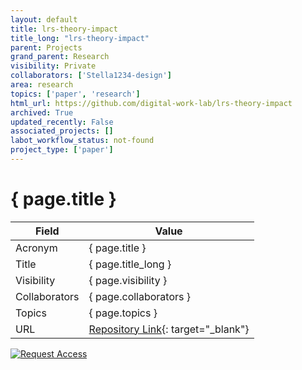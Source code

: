 ```yaml
---
layout: default
title: lrs-theory-impact
title_long: "lrs-theory-impact"
parent: Projects
grand_parent: Research
visibility: Private
collaborators: ['Stella1234-design']
area: research
topics: ['paper', 'research']
html_url: https://github.com/digital-work-lab/lrs-theory-impact
archived: True
updated_recently: False
associated_projects: []
labot_workflow_status: not-found
project_type: ['paper']
---
```


# { page.title }

Field               | Value
------------------- | ----------------------------------
Acronym             | { page.title }
Title               | { page.title_long }
Visibility          | { page.visibility }
Collaborators       | { page.collaborators }
Topics              | { page.topics }
URL                 | [Repository Link](https://github.com/digital-work-lab/lrs-theory-impact){: target="_blank"}

[![Request Access](https://img.shields.io/badge/Request-Access-blue?style=for-the-badge)](https://github.com/digital-work-lab/lrs-theory-impact/issues/new?assignees=geritwagner&labels=access+request&template=request-repo-access.md&title=%5BAccess+Request%5D+Request+for+access+to+repository)

